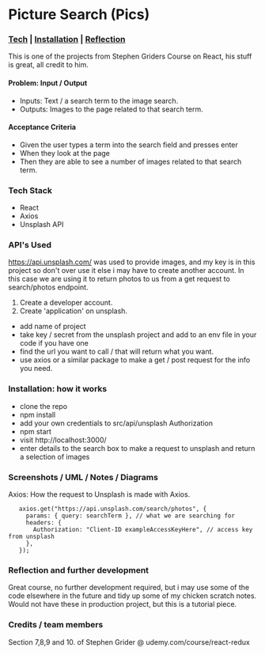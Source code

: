 # Picture Search (Pics)

### [Tech](#tech) | [Installation](#installation) | [Reflection](#reflection)

This is one of the projects from Stephen Griders Course on React, his stuff is great, all credit to him.

#### Problem: Input / Output

- Inputs: Text / a search term to the image search.
- Outputs: Images to the page related to that search term.

#### Acceptance Criteria

- Given the user types a term into the search field and presses enter
- When they look at the page
- Then they are able to see a number of images related to that search term.

### <a name="tech">Tech Stack</a>

* React
* Axios
* Unsplash API

### API's Used

https://api.unsplash.com/ was used to provide images, and my key is in this project so don't over use it else i may have to create another account. In this case we are using it to return photos to us from a get request to search/photos endpoint.

1. Create a developer account.
2. Create 'application' on unsplash.
- add name of project
- take key / secret from the unsplash project and add to an env file in your code if you have one
- find the url you want to call / that will return what you want.
- use axios or a similar package to make a get / post request for the info you need.

### <a name="installation">Installation: how it works</a>

* clone the repo
* npm install
* add your own credentials to src/api/unsplash Authorization
* npm start 
* visit http://localhost:3000/
* enter details to the search box to make a request to unsplash and return a selection of images

### <a name="screenshots">Screenshots / UML / Notes / Diagrams</a>

Axios: How the request to Unsplash is made with Axios.

 ```
    axios.get("https://api.unsplash.com/search/photos", {
      params: { query: searchTerm }, // what we are searching for
      headers: {
        Authorization: "Client-ID exampleAccessKeyHere", // access key from unsplash
      },
    });
```

### <a name="reflection">Reflection and further development</a>

Great course, no further development required, but i may use some of the code elsewhere in the future and tidy up some of my chicken scratch notes. Would not have these in production project, but this is a tutorial piece.

### Credits / team members

Section 7,8,9 and 10. of Stephen Grider @ udemy.com/course/react-redux

